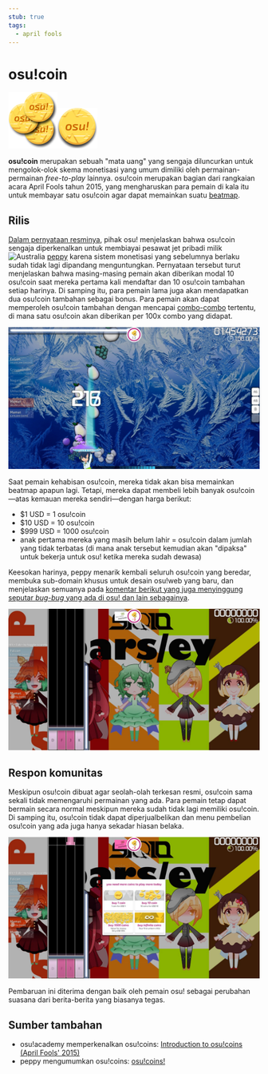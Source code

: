 ```yaml
---
stub: true
tags:
  - april fools
---
```


# osu!coin

![osu!coin yang banyak](img/coins2x.png)![satu osu!coin](img/coin2x.png)

**osu!coin** merupakan sebuah "mata uang" yang sengaja diluncurkan untuk mengolok-olok skema monetisasi yang umum dimiliki oleh permainan-permainan *free-to-play* lainnya. osu!coin merupakan bagian dari rangkaian acara April Fools tahun 2015, yang mengharuskan para pemain di kala itu untuk membayar satu osu!coin agar dapat memainkan suatu [beatmap](/wiki/Beatmap).

## Rilis

[Dalam pernyataan resminya](https://osu.ppy.sh/home/news/2015-03-31-osucoins), pihak osu! menjelaskan bahwa osu!coin sengaja diperkenalkan untuk membiayai pesawat jet pribadi milik ![][flag_AU] [peppy](https://osu.ppy.sh/users/2) karena sistem monetisasi yang sebelumnya berlaku sudah tidak lagi dipandang menguntungkan. Pernyataan tersebut turut menjelaskan bahwa masing-masing pemain akan diberikan modal 10 osu!coin saat mereka pertama kali mendaftar dan 10 osu!coin tambahan setiap harinya. Di samping itu, para pemain lama juga akan mendapatkan dua osu!coin tambahan sebagai bonus. Para pemain akan dapat memperoleh osu!coin tambahan dengan mencapai [combo-combo](/wiki/Gameplay/Combo_(score_multiplier)) tertentu, di mana satu osu!coin akan diberikan per 100x combo yang didapat.

![](img/earning-osu!coin.jpg "Contoh pemain yang mendapatkan osu!coin pada setiap 100x combo")

Saat pemain kehabisan osu!coin, mereka tidak akan bisa memainkan beatmap apapun lagi. Tetapi, mereka dapat membeli lebih banyak osu!coin—atas kemauan mereka sendiri—dengan harga berikut:

- $1 USD = 1 osu!coin
- $10 USD = 10 osu!coin
- $999 USD = 1000 osu!coin
- anak pertama mereka yang masih belum lahir = osu!coin dalam jumlah yang tidak terbatas (di mana anak tersebut kemudian akan "dipaksa" untuk bekerja untuk osu! ketika mereka sudah dewasa)

Keesokan harinya, peppy menarik kembali seluruh osu!coin yang beredar, membuka sub-domain khusus untuk desain osu!web yang baru, dan menjelaskan semuanya pada [komentar berikut yang juga menyinggung seputar *bug-bug* yang ada di osu! dan lain sebagainya](https://osu.ppy.sh/comments/121803).

![](img/spending-osu!coin.jpg "Contoh pemain yang menggunakan osu!coin untuk bermain sebuah beatmap")

## Respon komunitas

Meskipun osu!coin dibuat agar seolah-olah terkesan resmi, osu!coin sama sekali tidak memengaruhi permainan yang ada. Para pemain tetap dapat bermain secara normal meskipun mereka sudah tidak lagi memiliki osu!coin. Di samping itu, osu!coin tidak dapat diperjualbelikan dan menu pembelian osu!coin yang ada juga hanya sekadar hiasan belaka.

![](img/purchase-osu!coin-menu.jpg "Menu pembelian osu!coin")

Pembaruan ini diterima dengan baik oleh pemain osu! sebagai perubahan suasana dari berita-berita yang biasanya tegas.

## Sumber tambahan

- osu!academy memperkenalkan osu!coins: [Introduction to osu!coins (April Fools' 2015)](https://www.youtube.com/watch?v=BImc5McuK1o)
- peppy mengumumkan osu!coins: [osu!coins!](https://osu.ppy.sh/home/news/2015-03-31-osucoins)

[flag_AU]: /wiki/shared/flag/AU.gif "Australia"
